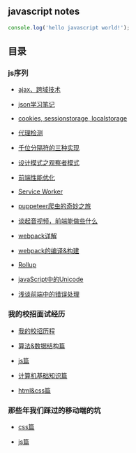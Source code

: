 ## javascript notes

```javascript
console.log('hello javascript world!');
```

## 目录

### js序列

* [ajax、跨域技术](https://github.com/ixlei/jsnotes/blob/master/ajax.md)

* [json学习笔记](https://github.com/ixlei/jsnotes/blob/master/json.md)

* [cookies, sessionstorage, localstorage](https://github.com/ixlei/jsnotes/blob/master/storage.md)

* [代理检测](https://github.com/ixlei/jsnotes/blob/master/ua.md)

* [千位分隔符的三种实现](https://github.com/ixlei/jsnotes/blob/master/thousandBitSeparator.md)

* [设计模式之观察者模式](https://github.com/ixlei/jsnotes/blob/master/observer-pattern.md)

* [前端性能优化](https://github.com/ixlei/jsnotes/blob/master/front_end_Performance_optimizationmd.md)
* [Service Worker](https://github.com/ixlei/jsnotes/blob/master/service-worker.md)

* [puppeteer爬虫的奇妙之旅](https://github.com/ixlei/jsnotes/issues/1)

* [谈起音视频，前端能做些什么](https://github.com/ixlei/jsnotes/issues/2)

* [webpack详解](https://github.com/ixlei/jsnotes/issues/3)

* [webpack的编译&构建](https://github.com/ixlei/jsnotes/issues/4)

* [Rollup](https://github.com/ixlei/jsnotes/issues/5)

* [javaScript中的Unicode](https://github.com/ixlei/jsnotes/issues/6)

* [浅谈前端中的错误处理](https://github.com/ixlei/jsnotes/issues/7)


### 我的校招面试经历
* [我的校招历程](https://github.com/ixlei/jsnotes/blob/master/2017-school-interview.md)

* [算法&数据结构篇](https://github.com/ixlei/jsnotes/blob/master/data-structure-algorithms.md)

* [js篇](https://github.com/ixlei/jsnotes/blob/master/js-interview.md)

* [计算机基础知识篇](https://github.com/ixlei/jsnotes/blob/master/computer-knowledge.md)

* [html&css篇](https://github.com/ixlei/jsnotes/blob/master/html%26css.md)

### 那些年我们踩过的移动端的坑
* [css篇](https://github.com/ixlei/jsnotes/blob/master/m-css.md)
  
* [js篇](https://github.com/ixlei/jsnotes/blob/master/m-js.md)
